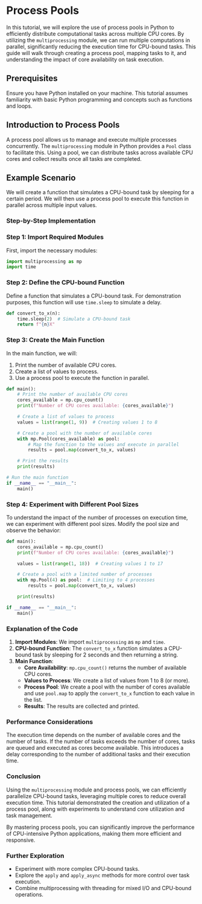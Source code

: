 # Process Pools

In this tutorial, we will explore the use of process pools in Python to efficiently distribute computational tasks across multiple CPU cores. By utilizing the `multiprocessing` module, we can run multiple computations in parallel, significantly reducing the execution time for CPU-bound tasks. This guide will walk through creating a process pool, mapping tasks to it, and understanding the impact of core availability on task execution.

## Prerequisites

Ensure you have Python installed on your machine. This tutorial assumes familiarity with basic Python programming and concepts such as functions and loops.

## Introduction to Process Pools

A process pool allows us to manage and execute multiple processes concurrently. The `multiprocessing` module in Python provides a `Pool` class to facilitate this. Using a pool, we can distribute tasks across available CPU cores and collect results once all tasks are completed.

## Example Scenario

We will create a function that simulates a CPU-bound task by sleeping for a certain period. We will then use a process pool to execute this function in parallel across multiple input values.

### Step-by-Step Implementation

### Step 1: Import Required Modules

First, import the necessary modules:

```python
import multiprocessing as mp
import time
```

### Step 2: Define the CPU-bound Function

Define a function that simulates a CPU-bound task. For demonstration purposes, this function will use `time.sleep` to simulate a delay.

```python
def convert_to_x(n):
    time.sleep(2)  # Simulate a CPU-bound task
    return f"{n}X"
```

### Step 3: Create the Main Function

In the main function, we will:

1. Print the number of available CPU cores.
2. Create a list of values to process.
3. Use a process pool to execute the function in parallel.

```python
def main():
    # Print the number of available CPU cores
    cores_available = mp.cpu_count()
    print(f"Number of CPU cores available: {cores_available}")

    # Create a list of values to process
    values = list(range(1, 9))  # Creating values 1 to 8

    # Create a pool with the number of available cores
    with mp.Pool(cores_available) as pool:
        # Map the function to the values and execute in parallel
        results = pool.map(convert_to_x, values)

    # Print the results
    print(results)

# Run the main function
if __name__ == "__main__":
    main()
```

### Step 4: Experiment with Different Pool Sizes

To understand the impact of the number of processes on execution time, we can experiment with different pool sizes. Modify the pool size and observe the behavior:

```python
def main():
    cores_available = mp.cpu_count()
    print(f"Number of CPU cores available: {cores_available}")

    values = list(range(1, 18))  # Creating values 1 to 17

    # Create a pool with a limited number of processes
    with mp.Pool(4) as pool:  # Limiting to 4 processes
        results = pool.map(convert_to_x, values)

    print(results)

if __name__ == "__main__":
    main()
```

### Explanation of the Code

1. **Import Modules**: We import `multiprocessing` as `mp` and `time`.
2. **CPU-bound Function**: The `convert_to_x` function simulates a CPU-bound task by sleeping for 2 seconds and then returning a string.
3. **Main Function**:
   - **Core Availability**: `mp.cpu_count()` returns the number of available CPU cores.
   - **Values to Process**: We create a list of values from 1 to 8 (or more).
   - **Process Pool**: We create a pool with the number of cores available and use `pool.map` to apply the `convert_to_x` function to each value in the list.
   - **Results**: The results are collected and printed.

### Performance Considerations

The execution time depends on the number of available cores and the number of tasks. If the number of tasks exceeds the number of cores, tasks are queued and executed as cores become available. This introduces a delay corresponding to the number of additional tasks and their execution time.

### Conclusion

Using the `multiprocessing` module and process pools, we can efficiently parallelize CPU-bound tasks, leveraging multiple cores to reduce overall execution time. This tutorial demonstrated the creation and utilization of a process pool, along with experiments to understand core utilization and task management.

By mastering process pools, you can significantly improve the performance of CPU-intensive Python applications, making them more efficient and responsive.

### Further Exploration

- Experiment with more complex CPU-bound tasks.
- Explore the `apply` and `apply_async` methods for more control over task execution.
- Combine multiprocessing with threading for mixed I/O and CPU-bound operations.